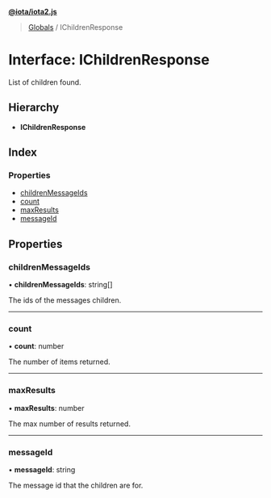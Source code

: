 **[@iota/iota2.js](../README.md)**

> [Globals](../README.md) / IChildrenResponse

# Interface: IChildrenResponse

List of children found.

## Hierarchy

* **IChildrenResponse**

## Index

### Properties

* [childrenMessageIds](ichildrenresponse.md#childrenmessageids)
* [count](ichildrenresponse.md#count)
* [maxResults](ichildrenresponse.md#maxresults)
* [messageId](ichildrenresponse.md#messageid)

## Properties

### childrenMessageIds

•  **childrenMessageIds**: string[]

The ids of the messages children.

___

### count

•  **count**: number

The number of items returned.

___

### maxResults

•  **maxResults**: number

The max number of results returned.

___

### messageId

•  **messageId**: string

The message id that the children are for.
